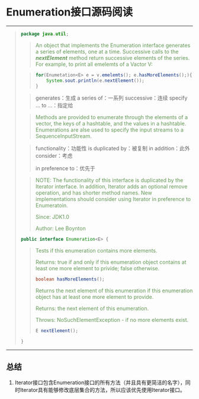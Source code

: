 # Enumeration接口源码阅读

---

>```java
>package java.util;
>```
>
>> <font color = #629755>An object that implements the Enumeration interface generates a series of elements, one at a time. Successive calls to the ***nextElement*** method return successive elements of the series. For example, to print all emelemts of a Vactor<E> V:</font>
>
>> ```java
>> for(Enumetation<E> e = v.emelemts(); e.hasMoreElements();){
>>     System.sout.println(e.nextElement());
>> }
>> ```
>
>> generates：生成  a series of：一系列  successive：连续  specify ... to ...：指定给
>
>> <font color = #629755>Methods are provided to enumerate through the elements of a vector, the keys of a hashtable, and the values in a hashtable. Enumerations are alse used to specify the input streams to a SequenceInputStream.</font>
>
>>functionality：功能性  is duplicated by：被复制  in addition：此外  consider：考虑 
>>
>>in preference to：优先于
>
>> <font color = #629755>NOTE: The functionality of this interface is duplicated by the Iterator interface. In addition, Iterator adds an optional remove operation, and has shorter method names. New implementations should consider using Iterator in preference to Enumeratoin.</font>
>>
>> <font color = #629755> Since: JDK1.0</font>
>>
>> <font color = #629755>Author: Lee Boynton</font>
>
>```Java
>public interface Enumeration<E> {
>```
>
>> <font color = #629755>Tests if this enumeration contains more elements.</font>
>>
>> <font color = #629755>Returns: true if and only if this enumeration object contains at least one more element to privide; false otherwise.</font>
>>
>> ```java
>> boolean hasMoreElements();
>> ```
>>
>> <font color = #629755> Returns the next element of this enumeration if this enumeration object has at least one more element to provide.</font>
>>
>> <font color = #629755> Returns: the next element of this enumeration.</font>
>>
>> <font color = #629755> Throws: NoSuchElementException - if no more elements exist.</font>
>>
>> ```java
>> E nextElement();
>> ```
>
>```java
>}
>```

---

## 总结

1. Iterator接口包含Enumeration接口的所有方法（并且具有更简洁的名字），同时Iterator具有能够修改底层集合的方法，所以应该优先使用Iterator接口。